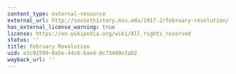 ```yaml
---
content_type: external-resource
external_url: http://soviethistory.msu.edu/1917-2/february-revolution/
has_external_license_warning: true
license: https://en.wikipedia.org/wiki/All_rights_reserved
status: ''
title: February Revolution
uid: e3c91599-0a5e-44c6-baed-0c73499e7ab2
wayback_url: ''
---
```

